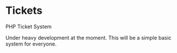 # Tickets
PHP Ticket System

Under heavy development at the moment. This will be a simple basic system for everyone.
